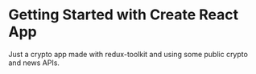 # Getting Started with Create React App

Just a crypto app made with redux-toolkit and using some public crypto and news APIs.

